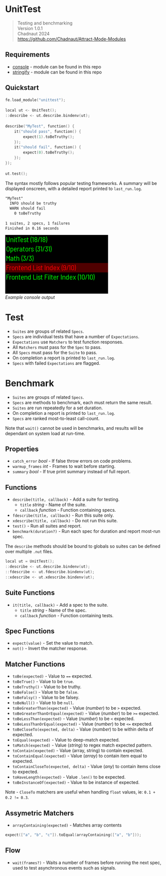 # UnitTest

> Testing and benchmarking  
> Version 1.0.1  
> Chadnaut 2024  
> https://github.com/Chadnaut/Attract-Mode-Modules

## Requirements

- [console](https://github.com/Chadnaut/Attract-Mode-Modules/blob/master/modules/console) - module can be found in this repo
- [stringify](https://github.com/Chadnaut/Attract-Mode-Modules/blob/master/modules/stringify) - module can be found in this repo


## Quickstart

```cpp
fe.load_module("unittest");

local ut <- UnitTest();
::describe <- ut.describe.bindenv(ut);

describe("MyTest", function() {
    it("should pass", function() {
        expect(1).toBeTruthy();
    });
    it("should fail", function() {
        expect(0).toBeTruthy();
    });
});

ut.test();
```

The syntax mostly follows popular testing frameworks. A summary will be displayed onscreen, with a detailed report printed to `last_run.log`.

```log
"MyTest"
  INFO should be truthy
  WARN should fail
    0 toBeTruthy

1 suites, 2 specs, 1 failures
Finished in 0.16 seconds
```

![Example](example.png)\
*Example console output*

# Test

- `Suites` are groups of related `Specs`.
- `Specs` are individual tests that have a number of `Expectations`.
- `Expectations` use `Matchers` to test function responses.
- All `Matchers` must pass for the `Spec` to pass.
- All `Specs` must pass for the `Suite` to pass.
- On completion a report is printed to `last_run.log`.
- `Specs` with failed `Expectations` are flagged.

# Benchmark

- `Suites` are groups of related `Specs`.
- `Specs` are methods to benchmark, each must return the same result.
- `Suites` are run repeatedly for a set duration.
- On completion a report is printed to `last_run.log`.
- `Specs` are ranked most-to-least call-count.

Note that `wait()` cannot be used in benchmarks, and results will be dependant on system load at run-time.

## Properties

- `catch_error` *bool* - If false throw errors on code problems.
- `warmup_frames` *int* - Frames to wait before starting.
- `summary` *bool* - If true print summary instead of full report.

## Functions

- `describe(title, callback)` - Add a suite for testing.
  - `title` *string* - Name of the suite.
  - `callback` *function* - Function containing specs.
- `fdescribe(title, callback)` - Run this suite only.
- `xdescribe(title, callback)` - Do not run this suite.
- `test()` - Run all suites and report.
- `benchmark(duration?)` - Run each spec for duration and report most-run spec.

The `describe` methods should be bound to globals so suites can be defined over multiple `.nut` files.

```cpp
local ut = UnitTest();
::describe <- ut.describe.bindenv(ut);
::fdescribe <- ut.fdescribe.bindenv(ut);
::xdescribe <- ut.xdescribe.bindenv(ut);
```

## Suite Functions

- `it(title, callback)` - Add a spec to the suite.
  - `title` *string* - Name of the spec.
  - `callback` *function* - Function containing tests.

## Spec Functions

- `expect(value)` - Set the value to match.
- `not()` - Invert the matcher response.

## Matcher Functions

- `toBe(expected)` - Value to `==` expected.
- `toBeTrue()` - Value to be `true`.
- `toBeTruthy()` - Value to be truthy.
- `toBeFalse()` - Value to be `false`.
- `toBeFalsy()` - Value to be falsey.
- `toBeNull()` - Value to be `null`.
- `toBeGreaterThan(expected)` - Value (*number*) to be `>` expected.
- `toBeGreaterThanOrEqual(expected)` - Value (*number*) to be `>=` expected.
- `toBeLessThan(expected)` - Value (*number*) to be `<` expected.
- `toBeLessThanOrEqual(expected)` - Value (*number*) to be `<=` expected.
- `toBeCloseTo(expected, delta)` - Value (*number*) to be within delta of expected.
- `toEqual(expected)` - Value to deep-match expected.
- `toMatch(expected)` - Value (*string*) to regex match expected pattern.
- `toContain(expected)` - Value (array, string) to contain expected.
- `toContainEqual(expected)` - Value (*array*) to contain item equal to expected.
- `toContainCloseTo(expected, delta)` - Value (*any*) to contain items close to expected.
- `toHaveLength(expected)` - Value `.len()` to be expected.
- `toBeInstanceOf(expected)` - Value to be instance of expected.

Note - `CloseTo` matchers are useful when handling `float` values, ie: `0.1 + 0.2 != 0.3`.

## Assymetric Matchers

- `arrayContaining(expected)` - Matches array contents
```cpp
expect(["a", "b", "c"]).toEqual(arrayContaining(["a", "b"]));
```

## Flow

- `wait(frames?)` - Waits a number of frames before running the next spec, used to test asynchronous events such as signals.
